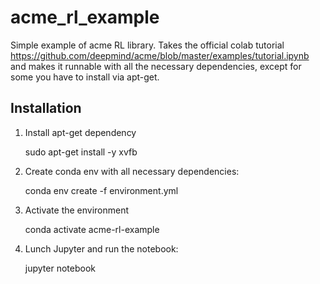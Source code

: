 # acme_rl_example

Simple example of acme RL library. Takes the official colab tutorial https://github.com/deepmind/acme/blob/master/examples/tutorial.ipynb and makes it runnable with all the necessary dependencies, except for some you have to install via apt-get.

## Installation

1. Install apt-get dependency

    sudo apt-get install -y xvfb     

2. Create conda env with all necessary dependencies:

    conda env create -f environment.yml

3. Activate the environment

    conda activate acme-rl-example

4. Lunch Jupyter and run the notebook:

    jupyter notebook
